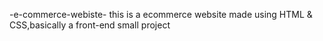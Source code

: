 -e-commerce-webiste-
this is a ecommerce website made using HTML & CSS,basically a front-end small project
